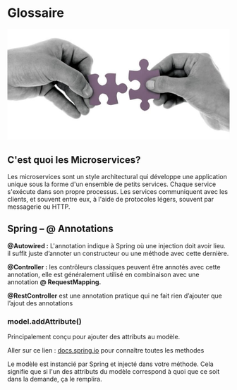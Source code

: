 # Glossaire

![](assets/microservices.jpg)

## C'est quoi les Microservices?

Les microservices sont un style architectural qui développe une application unique sous la forme d'un ensemble de petits services. Chaque service s'exécute dans son propre processus. Les services communiquent avec les clients, et souvent entre eux, à l'aide de protocoles légers, souvent par messagerie ou HTTP.

## Spring – @ Annotations

**@Autowired :** L'annotation indique à Spring où une injection doit avoir lieu. il suffit juste d’annoter un constructeur ou une méthode avec cette dernière.

**@Controller :** les contrôleurs classiques peuvent être annotés avec cette annotation, elle est généralement utilisé en combinaison avec une annotation **@ RequestMapping.**

**@RestController** est une annotation pratique qui ne fait rien d’ajouter que l’ajout des annotations

### model.addAttribute()

Principalement conçu pour ajouter des attributs au modèle.

Aller sur ce lien : [docs.spring.io](https://docs.spring.io/spring/docs/current/javadoc-api/org/springframework/ui/Model.html) pour connaître toutes les methodes

Le modèle est instancié par Spring et injecté dans votre méthode. Cela signifie que si l'un des attributs du modèle correspond à quoi que ce soit dans la demande, ça le remplira.
